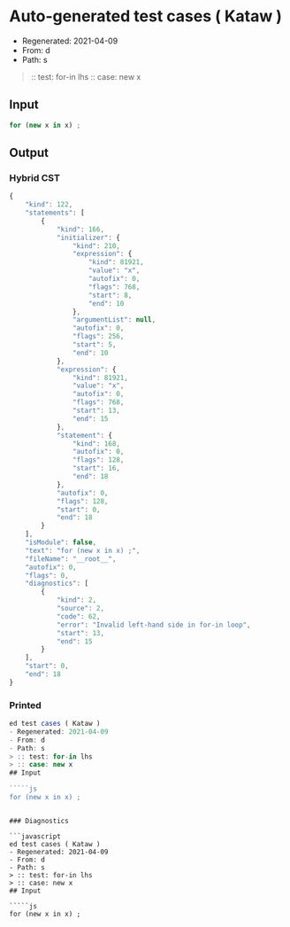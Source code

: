 # Auto-generated test cases ( Kataw )
- Regenerated: 2021-04-09
- From: d
- Path: s
> :: test: for-in lhs
> :: case: new x
## Input

`````js
for (new x in x) ;
`````

## Output

### Hybrid CST

```javascript
{
    "kind": 122,
    "statements": [
        {
            "kind": 166,
            "initializer": {
                "kind": 210,
                "expression": {
                    "kind": 81921,
                    "value": "x",
                    "autofix": 0,
                    "flags": 768,
                    "start": 8,
                    "end": 10
                },
                "argumentList": null,
                "autofix": 0,
                "flags": 256,
                "start": 5,
                "end": 10
            },
            "expression": {
                "kind": 81921,
                "value": "x",
                "autofix": 0,
                "flags": 768,
                "start": 13,
                "end": 15
            },
            "statement": {
                "kind": 168,
                "autofix": 0,
                "flags": 128,
                "start": 16,
                "end": 18
            },
            "autofix": 0,
            "flags": 128,
            "start": 0,
            "end": 18
        }
    ],
    "isModule": false,
    "text": "for (new x in x) ;",
    "fileName": "__root__",
    "autofix": 0,
    "flags": 0,
    "diagnostics": [
        {
            "kind": 2,
            "source": 2,
            "code": 62,
            "error": "Invalid left-hand side in for-in loop",
            "start": 13,
            "end": 15
        }
    ],
    "start": 0,
    "end": 18
}
```

### Printed

```javascript
ed test cases ( Kataw )
- Regenerated: 2021-04-09
- From: d
- Path: s
> :: test: for-in lhs
> :: case: new x
## Input

`````js
for (new x in x) ;
`````
```

### Diagnostics

```javascript
ed test cases ( Kataw )
- Regenerated: 2021-04-09
- From: d
- Path: s
> :: test: for-in lhs
> :: case: new x
## Input

`````js
for (new x in x) ;
`````
```


